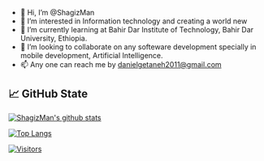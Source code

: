 - 👋 Hi, I’m @ShagizMan
- 👀 I’m interested in Information technology and creating a world new
- 🌱 I’m currently learning at Bahir Dar Institute of Technology, Bahir Dar University, Ethiopia.
- 💞️ I’m looking to collaborate on any softeware development specially in mobile development, Artificial Intelligence.
- 📫 Any one can reach me by danielgetaneh2011@gmail.com

## 📈 GitHub State 

[![ShagizMan's github stats](https://github-readme-stats.vercel.app/api?username=ShagizMan)](https://github.com/ShagizMan)

[![Top Langs](https://github-readme-stats.vercel.app/api/top-langs/?username=ShagizMan&layout=compact)](https://github.com/ShagizMan)

[![Visitors](https://visitor-badge.glitch.me/badge?page_id=ShagizMan.ShagizMan)](https://www.yushi.dev/)

<!---
ShagizMan/ShagizMan is a ✨ special ✨ repository because its `README.md` (this file) appears on your GitHub profile.
You can click the Preview link to take a look at your changes.
--->

